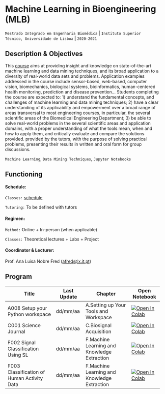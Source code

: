 # Machine Learning in Bioengineering (MLB)
```Mestrado Integrado em Engenharia Biomédica``` | ```Instituto Superior Técnico, Universidade de Lisboa``` | ```2020-2021```

## Description & Objectives

This  [course](https://fenix.tecnico.ulisboa.pt/disciplinas/AAB46/2020-2021/2-semestre) aims at providing insight and knowledge on state-of-the-art machine learning and data mining techniques, and its broad application to a diversity of real-world data sets and problems. Application examples addressed in the course include sensor-based, web-based, computer vision, biomechanics, biological systems, bioinformatics, human-centered health monitoring, prediction and disease prevention…   Students completing the course are expected to: 1) understand the fundamental concepts, and challenges of machine learning and data mining techniques; 2) have a clear understanding of its applicability and empowerment over a broad range of areas transversal to most engineering courses, in particular, the several scientific areas of the Biomedical Engineering Department; 3) be able to solve real-world problems in the several scientific areas and application domains, with a proper understanding of what the tools mean, when and how to apply them, and critically evaluate and compare the solutions provided. provided by the tutors, with the purpose of solving practical problems, presenting their results in written and oral form for group discussions.

```Machine Learning```, ```Data Mining Techniques```, ```Jupyter Notebooks```


## Functioning

#### Schedule:

`Classes:` [schedule](https://fenix.tecnico.ulisboa.pt/disciplinas/AAB46/2020-2021/2-semestre/horario)

`Tutoring:` To be defined with tutors


#### Regimen:

`Method:` Online + In-person (when applicable)

`Classes:` Theoretical lectures + Labs + Project
 

#### Coordinator & Lecturer:
Prof. Ana Luisa Nobre Fred ([afred@lx.it.pt](mailto:afred@lx.it.pt))


## Program
Title | Last Update | Chapter | Open Notebook 
--- | ---| --- | ---
A008 Setup your Python workspace |  dd/mm/aa | A.Setting up Your Tools and Workspace | [![Open In Colab](https://colab.research.google.com/assets/colab-badge.svg)](https://githubtocolab.com/scientisst/notebooks/blob/master/A.Setting%20up%20Your%20Tools%20and%20Workspace/A008%20Setup%20your%20Python%20workspace/A008%20Setup%20your%20Python%20workspace.ipynb) 
C001 Science Journal |  dd/mm/aa | C.Biosignal Acquisition | [![Open In Colab](https://colab.research.google.com/assets/colab-badge.svg)](https://githubtocolab.com/scientisst/notebooks/blob/master/C.Biosignal%20Acquisition/C001%20Science%20Journal/C001%20Science%20Journal.ipynb) 
F002 Signal Classification Using SL |  dd/mm/aa | F.Machine Learning and Knowledge Extraction | [![Open In Colab](https://colab.research.google.com/assets/colab-badge.svg)](https://githubtocolab.com/scientisst/notebooks/blob/master/F.Machine%20Learning%20and%20Knowledge%20Extraction/F002%20Signal%20Classification%20Using%20SL/F002%20Signal%20Classification%20Using%20SL.ipynb) 
F003 Classification of Human Activity Data |  dd/mm/aa | F.Machine Learning and Knowledge Extraction | [![Open In Colab](https://colab.research.google.com/assets/colab-badge.svg)](https://githubtocolab.com/scientisst/notebooks/blob/master/F.Machine%20Learning%20and%20Knowledge%20Extraction/F003%20Classification%20of%20Human%20Activity%20Data/F003%20Classification%20of%20Human%20Activity%20Data.ipynb) 
